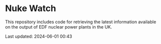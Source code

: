 # Nuke Watch

This repository includes code for retrieving the latest information available on the output of EDF nuclear power plants in the UK.

Last updated: 2024-06-01 00:43
